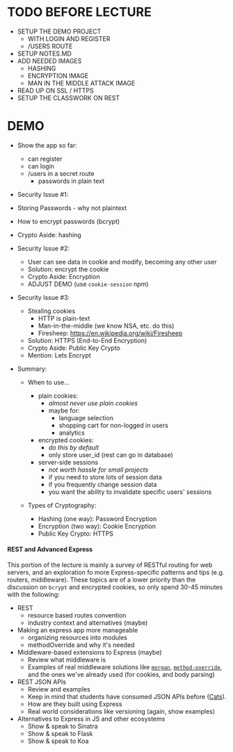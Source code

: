 # TODO BEFORE LECTURE

- SETUP THE DEMO PROJECT
  + WITH LOGIN AND REGISTER
  + /USERS ROUTE
- SETUP NOTES.MD
- ADD NEEDED IMAGES
  + HASHING
  + ENCRYPTION IMAGE
  + MAN IN THE MIDDLE ATTACK IMAGE
- READ UP ON SSL / HTTPS
- SETUP THE CLASSWORK ON REST




# DEMO

- Show the app so far:
  + can register
  + can login
  + /users in a secret route
    - passwords in plain text

- Security Issue #1:
 - Storing Passwords - why not plaintext
 - How to encrypt passwords (bcrypt)
 - Crypto Aside: hashing

- Security Issue #2:
  - User can see data in cookie and modify, becoming any other user
  - Solution: encrypt the cookie
  - Crypto Aside: Encryption
  - ADJUST DEMO (use `cookie-session` npm)

- Security Issue #3:
  - Stealing cookies
    - HTTP is plain-text
    - Man-in-the-middle (we know NSA, etc. do this)
    - Firesheep: https://en.wikipedia.org/wiki/Firesheep
  - Solution: HTTPS (End-to-End Encryption)
  - Crypto Aside: Public Key Crypto
  - Mention: Lets Encrypt

- Summary:
  - When to use...
    - plain cookies:
      - *almost never use plain cookies*
      - maybe for:
        - language selection
        - shopping cart for non-logged in users
        - analytics
    - encrypted cookies:
      - *do this by default*
      - only store user_id (rest can go in database)
    - server-side sessions
      - *not worth hassle for small projects*
      - if you need to store lots of session data
      - if you frequently change session data
      - you want the ability to invalidate specific users' sessions

  - Types of Cryptography:
    - Hashing (one way): Password Encryption
    - Encryption (two way): Cookie Encryption
    - Public Key Crypto: HTTPS

#### REST and Advanced Express

This portion of the lecture is mainly a survey of RESTful routing for web servers, and an exploration fo more Express-specific patterns and tips (e.g. routers, middleware). These topics are of a lower priority than the discussion on `bcrypt` and encrypted cookies, so only spend 30-45 minutes with the following:

- REST
  - resource based routes convention 
  - industry context and alternatives (maybe)
- Making an express app more manageable
  - organizing resources into modules
  - methodOverride and why it's needed
- Middleware-based extensions to Express (maybe)
  - Review what middleware is
  - Examples of real middleware solutions like [`morgan`](https://github.com/expressjs/morgan), [`method-override`](https://github.com/expressjs/method-override), and the ones we've already used (for cookies, and body parsing)
- REST JSON APIs
  - Review and examples
  - Keep in mind that students have consumed JSON APIs before ([Cats](/cb633b14-2361-411d-9fcc-3033c23fd68a)).
  - How are they built using Express
  - Real world considerations like versioning (again, show examples)
- Alternatives to Express in JS and other ecosystems
  - Show & speak to Sinatra
  - Show & speak to Flask
  - Show & speak to Koa